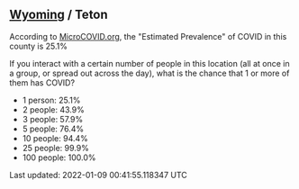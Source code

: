 
## [Wyoming](/united-states/wyoming) / Teton

According to [MicroCOVID.org](http://microcovid.org),
the "Estimated Prevalence" of COVID in this county is 25.1%

If you interact with a certain number of people in this location
(all at once in a group, or spread out across the day), what is the chance that
1 or more of them has COVID?

- 1 person: 25.1%
- 2 people: 43.9%
- 3 people: 57.9%
- 5 people: 76.4%
- 10 people: 94.4%
- 25 people: 99.9%
- 100 people: 100.0%

Last updated: 2022-01-09 00:41:55.118347 UTC
